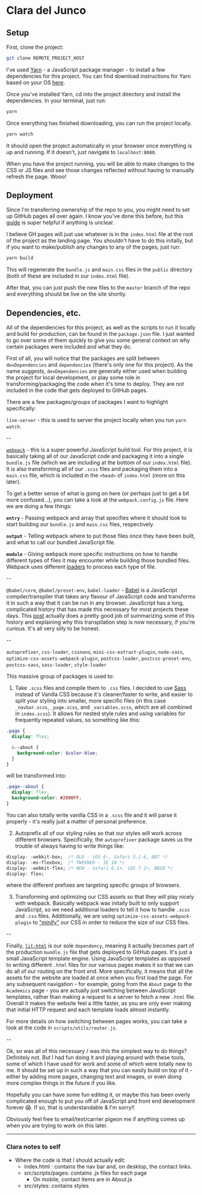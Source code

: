 # Clara del Junco

## Setup

First, clone the project:

```sh
git clone REMOTE_PROJECT_HOST
```

I've used [Yarn](https://yarnpkg.com/lang/en/) - a JavaScript package manager - to install a few dependencies for this project. You can find download instructions for Yarn based on your OS [here](https://yarnpkg.com/en/docs/install#mac-stable).

Once you've installed Yarn, cd into the project directory and install the dependencies. In your terminal, just run:

```sh
yarn
```

Once everything has finished downloading, you can run the project locally. 

```sh
yarn watch
```

It should open the project automatically in your browser once everything is up and running. If it doesn't, just navigate to `localhost:8080`.

When you have the project running, you will be able to make changes to the CSS or JS files and see those changes reflected without having to manually refresh the page. Wooo!

## Deployment

Since I'm transferring ownership of the repo to you, you might need to set up GitHub pages all over again. I know you've done this before, but this [guide](https://help.github.com/en/articles/configuring-a-publishing-source-for-github-pages) is super helpful if anything is unclear.

I believe GH pages will just use whatever is in the `index.html` file at the root of the project as the landing page. You shouldn't have to do this initally, but if you want to make/publish any changes to any of the pages, just run:

```sh
yarn build
```

This will regenerate the `bundle.js` and `main.css` files in the `public` directory (both of these are included in our `index.html` file). 

After that, you can just push the new files to the `master` branch of the repo and everything should be live on the site shortly.

## Dependencies, etc.

All of the dependencies for this project, as well as the scripts to run it locally and build for production, can be found in the `package.json` file. I just wanted to go over some of them quickly to give you some general context on why certain packages were included and what they do.

First of all, you will notice that the packages are split between `devDependencies` and `dependencies` (there's only one for this project). As the name suggests, `devDependencies` are generally either used when building the project for local development, or play some role in transforming/packaging the code when it's time to deploy. They are not included in the code that gets deployed to GitHub pages. 

There are a few packages/groups of packages I want to highlight specifically:

`live-server` - this is used to server the project locally when you run `yarn watch`.

--

[`webpack`](https://webpack.js.org/) - this is a super powerful JavaScript build tool. For this project, it is basically taking all of our JavaScript code and packaging it into a single `bundle.js` file (which we are including at the bottom of our `index.html` file). It is also transforming all of our `.scss` files and packaging them into a `main.css` file, which is included in the `<head>` of `index.html` (more on this later).

To get a better sense of what is going on here (or perhaps just to get a bit more confused...), you can take a look at the `webpack.config.js` file. Here we are doing a few things:

**`entry`** - Passing webpack and array that specifies where it should look to start building our `bundle.js` and `main.css` files, respectively.

**`output`** - Telling webpack where to put those files once they have been built, and what to call our bundled JavaScript file.

**`module`** - Giving webpack more specific instructions on how to handle different types of files it may encounter while building those bundled files. Webpack uses different [loaders](https://webpack.js.org/loaders/) to process each type of file.

--

`@babel/core`, `@babel/preset-env`, `babel-loader` - [Babel](https://babeljs.io/) is a JavaScript compiler/transpiler that takes any flavour of JavaScript code and transforms it in such a way that it can be run in any browser. JavaScript has a long, complicated history that has made this necessary for most projects these days. This [post](https://mgadams.com/modern-javascript-development-part-1-d271f3790c1c?gi=87113280105f) actually does a pretty good job of summarizing some of this history and explaining why this transpilation step is now necessary, if you're curious. It's all very silly to be honest.

--

`autoprefixer`, `css-loader`, `cssnano`, `mini-css-extract-plugin`, `node-sass`, `optimize-css-assets-webpack-plugin`, `postcss-loader`, `postcss-preset-env`, `postcss-sass`, `sass-loader`, `style-loader`

This massive group of packages is used to:

1. Take `.scss` files and compile them to `.css` files. I decided to use [Sass](https://sass-lang.com/) instead of Vanilla CSS because it's cleaner/faster to write, and easier to split your styling into smaller, more specific files (in this case `_navbar.scss`, `_page.scss`, and `_variables.scss`, which are all combined in `index.scss`). It allows for nested style rules and using variables for frequently repeated values, so something like this:

```scss
.page {
  display: flex;

  &--about {
    background-color: $color-blue;
  }
}
```

will be transformed into:

```css
.page--about {
  display: flex;
  background-color: #2000FF;
}
```

You can also totally write vanilla CSS in a `.scss` file and it will parse it properly - it's really just a matter of personal preference.

2. Autoprefix all of our styling rules so that our styles will work across different browsers. Specifically, the `autoprefixer` package saves us the trouble of always having to write things like:

```css
display: -webkit-box;  /* OLD - iOS 6-, Safari 3.1-6, BB7 */
display: -ms-flexbox;  /* TWEENER - IE 10 */
display: -webkit-flex; /* NEW - Safari 6.1+. iOS 7.1+, BB10 */
display: flex;
```

where the different prefixes are targeting specific groups of browsers.

3. Transforming and optimizing our CSS assets so that they will play nicely with webpack. Basically webpack was initally built to only support JavaScript, so we need additional loaders to tell it how to handle `.scss` and `.css` files. Additionally, we are using `optimize-css-assets-webpack-plugin` to ["minify"](https://developers.google.com/web/tools/lighthouse/audits/minify-css) our CSS in order to reduce the size of our CSS files.

--

Finally, [`lit-html`](https://github.com/polymer/lit-html) is our sole `dependency`, meaning it actually becomes part of the production `bundle.js` file that gets deployed to GitHub pages. It's just a small JavaScript template engine. Using JavaScript templates as opposed to writing different `.html` files for our various pages makes it so that we can do all of our routing on the front end. More specifically, it means that all the assets for the website are loaded at once when you first load the page. For any subsequent navigation - for example, going from the `About` page to the `Academics` page - you are actually just switching between JavaScript templates, rather than making a request to a server to fetch a new `.html` file. Overall it makes the website feel a little faster, as you are only ever making that initial HTTP request and each template loads almost instantly.

For more details on how switching between pages works, you can take a look at the code in `scripts/utils/router.js`.

--

Ok, so was all of this necessary / was this the simplest way to do things? Definitely not. But I had fun doing it and playing around with these tools, some of which I have used for work and some of which were totally new to me. It should be set up in such a way that you can easily build on top of it - either by adding more pages, changing text and images, or even doing more complex things in the future if you like.

Hopefully you can have some fun editing it, or maybe this has been overly complicated enough to put you off of JavaScript and front end development forever 😱. If so, that is understandable & I'm sorry!!

Obviously feel free to email/text/carrier pigeon me if anything comes up when you are trying to work on this later.

---

### Clara notes to self

- Where the code is that I should actually edit:
  - index.html : contains the nav bar and, on desktop, the contact links.
  - src/scripts/pages: contains .js files for each page
    - On mobile, contact items are in About.js
  - src/styles: contains styles